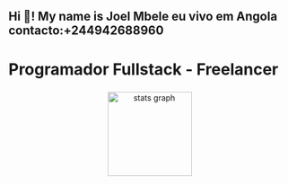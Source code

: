 <h2 align="left">Hi 👋! My name is Joel Mbele eu vivo em Angola contacto:+244942688960</h2>

###

<h1 align="left">Programador Fullstack - Freelancer</h1>

###

<div align="center">
  <img src="https://github-readme-stats.vercel.app/api?username=joelmbele-eng&hide_title=false&hide_rank=false&show_icons=true&include_all_commits=true&count_private=true&disable_animations=false&theme=gruvbox&locale=en&hide_border=false" height="150" alt="stats graph"  />

</div>

###


###





###
